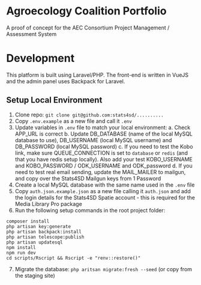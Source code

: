 # Agroecology Coalition Portfolio
A proof of concept for the AEC Consortium Project Management / Assessment System

# Development
This platform is built using Laravel/PHP. The front-end is written in VueJS and the admin panel uses Backpack for Laravel.
## Setup Local Environment
1.	Clone repo: `git clone git@github.com:stats4sd/.......... `
2.	Copy `.env.example` as a new file and call it `.env`
3.	Update variables in `.env` file to match your local environment:
a.	Check APP_URL is correct
b.	Update DB_DATABASE (name of the local MySQL database to use), DB_USERNAME (local MySQL username) and DB_PASSWORD (local MySQL password)
c.	If you need to test the Kobo link, make sure QUEUE_CONNECTION is set to `database` or `redis` (and that you have redis setup locally). Also add your test KOBO_USERNAME and KOBO_PASSWORD / ODK_USERNAME and ODK_password
d.	If you need to test real email sending, update the MAIL_MAILER to mailgun, and copy over the Stats4SD Mailgun keys from 1 Password
4.	Create a local MySQL database with the same name used in the `.env` file
5.	Copy `auth.json.example.json` as a new file calling it `auth.json` and add the login details for the Stats4SD Spatie account - this is required for the Media Library Pro package
6.	Run the following setup commands in the root project folder:
```
composer install
php artisan key:generate
php artisan backpack:install
php artisan telescope:publish
php artisan updatesql
npm install
npm run dev
cd scripts/Rscript && Rscript -e "renv::restore()"
```
7.	Migrate the database: `php aritsan migrate:fresh --seed` (or copy from the staging site)

